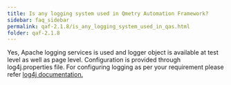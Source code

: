 ```yaml
---
title: Is any logging system used in Qmetry Automation Framework?
sidebar: faq_sidebar
permalink: qaf-2.1.8/is_any_logging_system_used_in_qas.html
folder: qaf-2.1.8
---
```



Yes, Apache logging services is used and logger object is available at test level as well as page level. Configuration is provided through log4j.properties file. For configuring logging as per your requirement please refer [log4j documentation.](http://logging.apache.org/log4j/1.2/manual.html)
